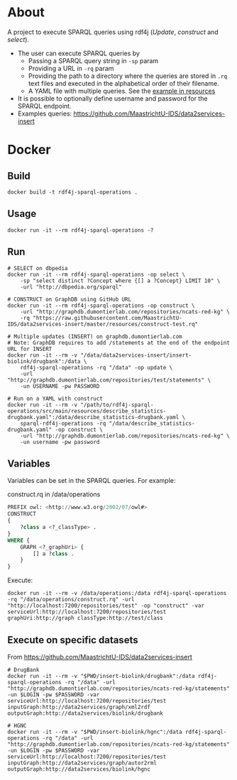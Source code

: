 # About
A project to execute SPARQL queries using rdf4j (*Update*, *construct* and *select*). 

* The user can execute SPARQL queries by
  * Passing a SPARQL query string in `-sp` param 
  * Providing a URL in `-rq` param
  * Providing the path to a directory where the queries are stored in `.rq` text files and executed in the alphabetical order of their filename. 
  * A YAML file with multiple queries. See the [example in resources](https://github.com/vemonet/rdf4j-sparql-operations/blob/master/src/main/resources/describe_statistics-drugbank.yaml)
* It is possible to optionally define username and password for the SPARQL endpoint.
* Examples queries: https://github.com/MaastrichtU-IDS/data2services-insert



# Docker
## Build
```shell
docker build -t rdf4j-sparql-operations .
```
## Usage
```shell
docker run -it --rm rdf4j-sparql-operations -?
```
## Run
```shell
# SELECT on dbpedia
docker run -it --rm rdf4j-sparql-operations -op select \
	-sp "select distinct ?Concept where {[] a ?Concept} LIMIT 10" \
	-url "http://dbpedia.org/sparql"

# CONSTRUCT on GraphDB using GitHub URL
docker run -it --rm rdf4j-sparql-operations -op construct \
	-url "http://graphdb.dumontierlab.com/repositories/ncats-red-kg" \
	-rq "https://raw.githubusercontent.com/MaastrichtU-IDS/data2services-insert/master/resources/construct-test.rq" 

# Multiple updates (INSERT) on graphdb.dumontierlab.com 
# Note: GraphDB requires to add /statements at the end of the endpoint URL for INSERT
docker run -it --rm -v "/data/data2services-insert/insert-biolink/drugbank":/data \
	rdf4j-sparql-operations -rq "/data" -op update \
	-url "http://graphdb.dumontierlab.com/repositories/test/statements" \
	-un USERNAME -pw PASSWORD

# Run on a YAML with construct
docker run -it --rm -v "/path/to/rdf4j-sparql-operations/src/main/resources/describe_statistics-drugbank.yaml":/data/describe_statistics-drugbank.yaml \
	sparql-rdf4j-operations -rq "/data/describe_statistics-drugbank.yaml" -op construct \
	-url "http://graphdb.dumontierlab.com/repositories/ncats-red-kg" \
	-un username -pw password
```



## Variables

Variables can be set in the SPARQL queries. For example:

construct.rq in /data/operations

```sql
PREFIX owl: <http://www.w3.org/2002/07/owl#>
CONSTRUCT 
{ 
    ?class a <?_classType> .
}
WHERE {
    GRAPH <?_graphUri> {
        [] a ?class .
    }
}
```

Execute:

```shell
docker run -it --rm -v /data/operations:/data rdf4j-sparql-operations -rq "/data/operations/construct.rq" -url "http://localhost:7200/repositories/test" -op "construct" -var serviceUrl:http://localhost:7200/repositories/test graphUri:http://graph classType:http://test/class 

```

 ## Execute on specific datasets

From https://github.com/MaastrichtU-IDS/data2services-insert 

```shell
# DrugBank
docker run -it --rm -v "$PWD/insert-biolink/drugbank":/data rdf4j-sparql-operations -rq "/data" -url "http://graphdb.dumontierlab.com/repositories/ncats-red-kg/statements" -un $LOGIN -pw $PASSWORD -var serviceUrl:http://localhost:7200/repositories/test inputGraph:http://data2services/graph/xml2rdf outputGraph:http://data2services/biolink/drugbank

# HGNC
docker run -it --rm -v "$PWD/insert-biolink/hgnc":/data rdf4j-sparql-operations -rq "/data" -url "http://graphdb.dumontierlab.com/repositories/ncats-red-kg/statements" -un $LOGIN -pw $PASSWORD -var serviceUrl:http://localhost:7200/repositories/test inputGraph:http://data2services/graph/autor2rml outputGraph:http://data2services/biolink/hgnc
```

